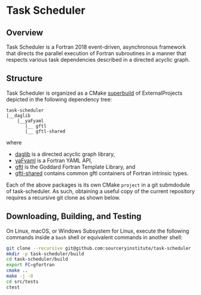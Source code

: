 Task Scheduler
==============

Overview
--------
Task Scheduler is a Fortran 2018 event-driven, asynchronous framework
that directs the parallel execution of Fortran subroutines in a
manner that respects various task dependencies described in a
directed acyclic graph.

Structure
---------
Task Scheduler is organized as a CMake [superbuild] of ExternalProjects
depicted in the following dependency tree:

```
task-scheduler
|__daglib
    |__yaFyaml
       |__ gftl
       |__ gftl-shared
```

where

* [daglib] is a directed acyclic graph library,
* [yaFyaml] is a Fortran YAML API,
* [gftl] is the Goddard Fortran Template Library, and
* [gftl-shared] contains common gftl containers of Fortran intrinsic types.

Each of the above packages is its own CMake `project` in a git submdodule
of task-scheduler.  As such, obtaining a useful copy of the current
repository requires a recursive git clone as shown below.

Downloading, Building, and Testing
----------------------------------
On Linux, macOS, or Windows Subsystem for Linux, execute the following
commands inside a `bash` shell or equivalent commands in another shell:

```bash
git clone --recursive git@github.com:sourceryinstitute/task-scheduler
mkdir -p task-scheduler/build
cd task-scheduler/build
export FC=gfortran
cmake ..
make -j -8
cd src/tests
ctest
```

[daglib]: https://github.com/sourceryinstitute/yaFyaml
[yaFyaml]: https://github.com/Goddard-Fortran-Ecosystem/yaFyaml
[gftl]: https://github.com/Goddard-Fortran-Ecosystem/gftl
[gftl-shared]: https://github.com/Goddard-Fortran-Ecosystem/gftl-shared
[superbuild]: https://blog.kitware.com/cmake-superbuilds-git-submodules
